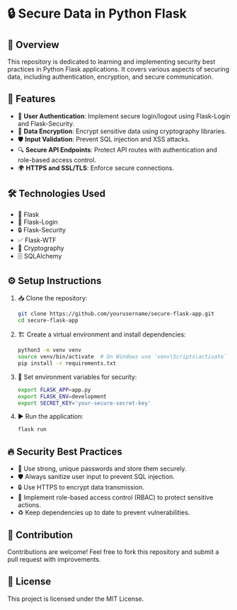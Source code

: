 # 🔒 Secure Data in Python Flask

## 📌 Overview
This repository is dedicated to learning and implementing security best practices in Python Flask applications. It covers various aspects of securing data, including authentication, encryption, and secure communication.

## 🚀 Features
- 🔑 **User Authentication**: Implement secure login/logout using Flask-Login and Flask-Security.
- 🔐 **Data Encryption**: Encrypt sensitive data using cryptography libraries.
- 🛡️ **Input Validation**: Prevent SQL injection and XSS attacks.
- 🔍 **Secure API Endpoints**: Protect API routes with authentication and role-based access control.
- 🌍 **HTTPS and SSL/TLS**: Enforce secure connections.

## 🛠 Technologies Used
- 🐍 Flask
- 🔑 Flask-Login
- 🔒 Flask-Security
- ✅ Flask-WTF
- 🔏 Cryptography
- 🗄️ SQLAlchemy

## ⚙️ Setup Instructions
1. 📥 Clone the repository:
   ```bash
   git clone https://github.com/yourusername/secure-flask-app.git
   cd secure-flask-app
   ```
2. 🏗️ Create a virtual environment and install dependencies:
   ```bash
   python3 -m venv venv
   source venv/bin/activate  # On Windows use `venv\Scripts\activate`
   pip install -r requirements.txt
   ```
3. 🔧 Set environment variables for security:
   ```bash
   export FLASK_APP=app.py
   export FLASK_ENV=development
   export SECRET_KEY='your-secure-secret-key'
   ```
4. ▶️ Run the application:
   ```bash
   flask run
   ```

## 🔥 Security Best Practices
- 🔑 Use strong, unique passwords and store them securely.
- 🛡️ Always sanitize user input to prevent SQL injection.
- 🔒 Use HTTPS to encrypt data transmission.
- 👥 Implement role-based access control (RBAC) to protect sensitive actions.
- ♻️ Keep dependencies up to date to prevent vulnerabilities.

## 🤝 Contribution
Contributions are welcome! Feel free to fork this repository and submit a pull request with improvements.

## 📜 License
This project is licensed under the MIT License.

